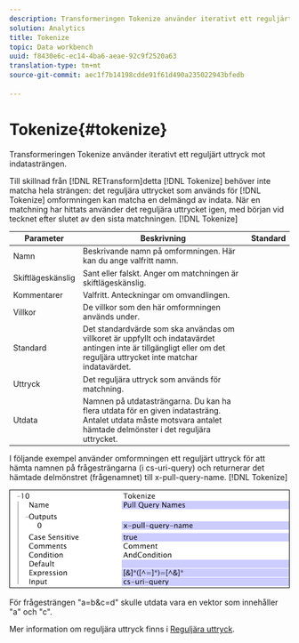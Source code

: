 ```yaml
---
description: Transformeringen Tokenize använder iterativt ett reguljärt uttryck mot indatasträngen.
solution: Analytics
title: Tokenize
topic: Data workbench
uuid: f8430e6c-ec14-4ba6-aeae-92c9f2520a63
translation-type: tm+mt
source-git-commit: aec1f7b14198cdde91f61d490a235022943bfedb

---
```



# Tokenize{#tokenize}

Transformeringen Tokenize använder iterativt ett reguljärt uttryck mot indatasträngen.

Till skillnad från [!DNL RETransform]detta [!DNL Tokenize] behöver inte matcha hela strängen: det reguljära uttrycket som används för [!DNL Tokenize] omformningen kan matcha en delmängd av indata. När en matchning har hittats använder det reguljära uttrycket igen, med början vid tecknet efter slutet av den sista matchningen. [!DNL Tokenize]

| Parameter | Beskrivning | Standard |
|---|---|---|
| Namn | Beskrivande namn på omformningen. Här kan du ange valfritt namn. |  |
| Skiftlägeskänslig | Sant eller falskt. Anger om matchningen är skiftlägeskänslig. |  |
| Kommentarer | Valfritt. Anteckningar om omvandlingen. |  |
| Villkor | De villkor som den här omformningen används under. |  |
| Standard | Det standardvärde som ska användas om villkoret är uppfyllt och indatavärdet antingen inte är tillgängligt eller om det reguljära uttrycket inte matchar indatavärdet. |  |
| Uttryck | Det reguljära uttryck som används för matchning. |  |
| Utdata | Namnen på utdatasträngarna. Du kan ha flera utdata för en given indatasträng. Antalet utdata måste motsvara antalet hämtade delmönster i det reguljära uttrycket. |  |

I följande exempel använder omformningen ett reguljärt uttryck för att hämta namnen på frågesträngarna (i cs-uri-query) och returnerar det hämtade delmönstret (frågenamnet) till x-pull-query-name. [!DNL Tokenize]

![](assets/cfg_TransformationType_Tokenize.png)

För frågesträngen &quot;a=b&amp;c=d&quot; skulle utdata vara en vektor som innehåller &quot;a&quot; och &quot;c&quot;.

Mer information om reguljära uttryck finns i [Reguljära uttryck](../../../../../home/c-dataset-const-proc/c-reg-exp.md#concept-070077baa419475094ef0469e92c5b9c).
